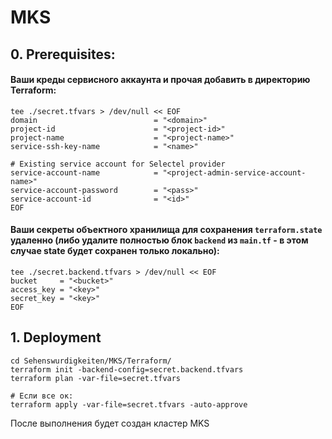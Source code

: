 # MKS

## 0. Prerequisites:
#### Ваши креды сервисного аккаунта и прочая добавить в директорию Terraform:
```commandline
tee ./secret.tfvars > /dev/null << EOF
domain                          = "<domain>"
project-id                      = "<project-id>"
project-name                    = "<project-name>"
service-ssh-key-name            = "<name>"

# Existing service account for Selectel provider
service-account-name            = "<project-admin-service-account-name>"
service-account-password        = "<pass>"
service-account-id              = "<id>"
EOF
```
#### Ваши секреты объектного хранилища для сохранения ```terraform.state``` удаленно (либо удалите полностью блок ```backend``` из ```main.tf``` - в этом случае state будет сохранен только локально):
```commandline
tee ./secret.backend.tfvars > /dev/null << EOF
bucket     = "<bucket>"
access_key = "<key>"
secret_key = "<key>"
EOF
```

## 1. Deployment

```commandline
cd Sehenswurdigkeiten/MKS/Terraform/
terraform init -backend-config=secret.backend.tfvars
terraform plan -var-file=secret.tfvars

# Если все ок:
terraform apply -var-file=secret.tfvars -auto-approve
```
После выполнения будет создан кластер MKS